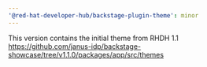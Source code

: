 ```yaml
---
'@red-hat-developer-hub/backstage-plugin-theme': minor
---
```


This version contains the initial theme from RHDH 1.1 https://github.com/janus-idp/backstage-showcase/tree/v1.1.0/packages/app/src/themes
